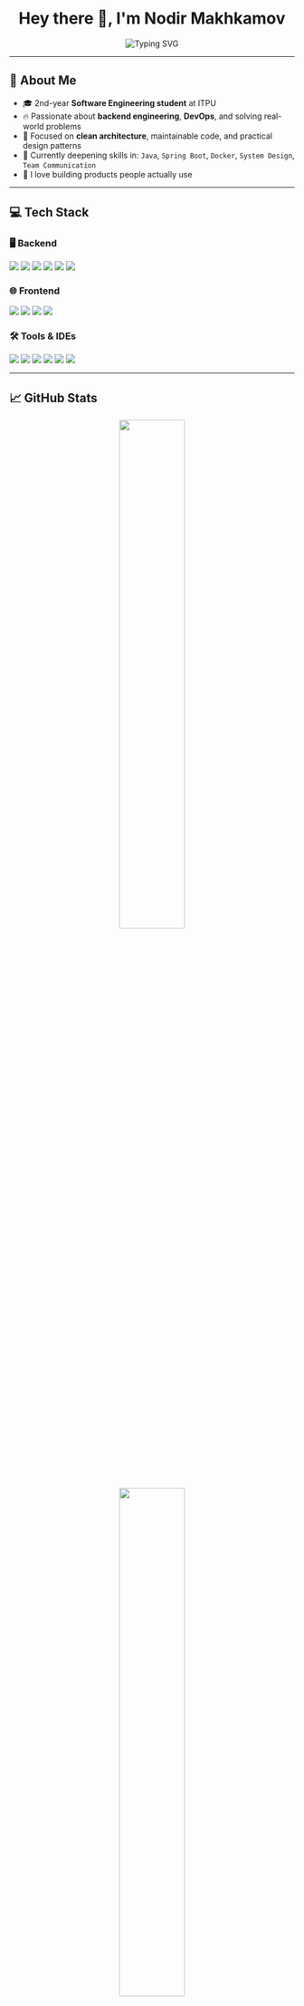 <h1 align="center">Hey there 👋, I'm Nodir Makhkamov</h1>

<p align="center">
  <img src="https://readme-typing-svg.demolab.com?font=Fira+Code&size=22&pause=1000&center=true&vCenter=true&width=700&lines=Java+Backend+Developer;Spring+Boot+%7C+PostgreSQL+%7C+Docker+%7C+JPA;Clean+Architecture+%7C+Domain+Driven+Design;Learning+DevOps+and+System+Design;Building+meaningful+projects+with+impact" alt="Typing SVG" />
</p>

---

## 🧠 About Me

- 🎓 2nd-year **Software Engineering student** at ITPU 
- 🔥 Passionate about **backend engineering**, **DevOps**, and solving real-world problems  
- 🧱 Focused on **clean architecture**, maintainable code, and practical design patterns  
- 🧠 Currently deepening skills in: `Java`, `Spring Boot`, `Docker`, `System Design`, `Team Communication`  
- 🚀 I love building products people actually use

---

## 💻 Tech Stack

### 🖥️ Backend
<p align="left">
  <img src="https://img.shields.io/badge/Java-ED8B00?style=for-the-badge&logo=openjdk&logoColor=white" />
  <img src="https://img.shields.io/badge/Spring_Boot-6DB33F?style=for-the-badge&logo=springboot&logoColor=white" />
  <img src="https://img.shields.io/badge/JPA-59666C?style=for-the-badge&logo=hibernate&logoColor=white" />
  <img src="https://img.shields.io/badge/PostgreSQL-316192?style=for-the-badge&logo=postgresql&logoColor=white" />
  <img src="https://img.shields.io/badge/Docker-2496ED?style=for-the-badge&logo=docker&logoColor=white" />
  <img src="https://img.shields.io/badge/Maven-C71A36?style=for-the-badge&logo=apachemaven&logoColor=white" />
</p>

### 🌐 Frontend
<p align="left">
  <img src="https://img.shields.io/badge/HTML5-E34F26?style=for-the-badge&logo=html5&logoColor=white" />
  <img src="https://img.shields.io/badge/CSS3-1572B6?style=for-the-badge&logo=css3&logoColor=white" />
  <img src="https://img.shields.io/badge/JavaScript-F7DF1E?style=for-the-badge&logo=javascript&logoColor=black" />
  <img src="https://img.shields.io/badge/Thymeleaf-005F0F?style=for-the-badge&logo=thymeleaf&logoColor=white" />
</p>

### 🛠️ Tools & IDEs
<p align="left">
  <img src="https://img.shields.io/badge/IntelliJ_IDEA-000000?style=for-the-badge&logo=intellijidea&logoColor=white" />
  <img src="https://img.shields.io/badge/Postman-FF6C37?style=for-the-badge&logo=postman&logoColor=white" />
  <img src="https://img.shields.io/badge/VS_Code-007ACC?style=for-the-badge&logo=visualstudiocode&logoColor=white" />
  <img src="https://img.shields.io/badge/Git-F05032?style=for-the-badge&logo=git&logoColor=white" />
  <img src="https://img.shields.io/badge/GitHub-181717?style=for-the-badge&logo=github&logoColor=white" />
  <img src="https://img.shields.io/badge/Linux-FCC624?style=for-the-badge&logo=linux&logoColor=black" />
</p>

---

## 📈 GitHub Stats

<p align="center">
  <img src="https://github-readme-stats.vercel.app/api?username=nodirmakhkamov&show_icons=true&theme=tokyonight&hide_border=true&count_private=true" width="48%" />
</p>

<p align="center">
  <img src="https://github-readme-stats.vercel.app/api/top-langs/?username=nodirmakhkamov&layout=compact&theme=tokyonight&hide_border=true" width="48%" />
</p>

---

## 🤝 Connect with Me

<p align="left">
  <a href="mailto:nodirdjonmakhkamov@gmail.com">
    <img src="https://img.shields.io/badge/Gmail-D14836?style=for-the-badge&logo=gmail&logoColor=white"/>
  </a>
  <a href="https://t.me/nodirmain">
    <img src="https://img.shields.io/badge/Telegram-2CA5E0?style=for-the-badge&logo=telegram&logoColor=white"/>
  </a>
  <a href="https:/linkedin.com/in/nodir-makhkamov-39bb8732b">
    <img src="https://img.shields.io/badge/LinkedIn-0077B5?style=for-the-badge&logo=linkedin&logoColor=white"/>
  </a>
</p>

---
